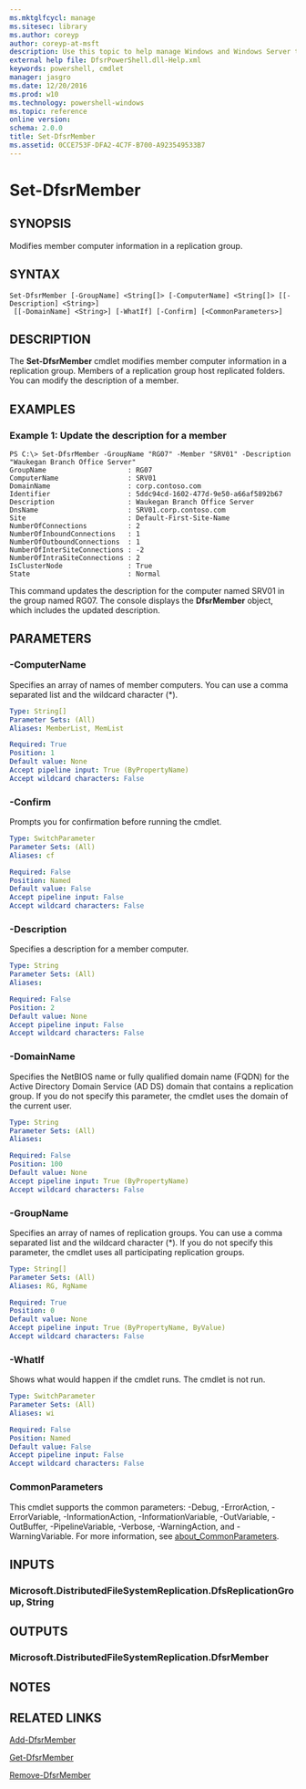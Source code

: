 ```yaml
---
ms.mktglfcycl: manage
ms.sitesec: library
ms.author: coreyp
author: coreyp-at-msft
description: Use this topic to help manage Windows and Windows Server technologies with Windows PowerShell.
external help file: DfsrPowerShell.dll-Help.xml
keywords: powershell, cmdlet
manager: jasgro
ms.date: 12/20/2016
ms.prod: w10
ms.technology: powershell-windows
ms.topic: reference
online version: 
schema: 2.0.0
title: Set-DfsrMember
ms.assetid: 0CCE753F-DFA2-4C7F-B700-A923549533B7
---
```


# Set-DfsrMember

## SYNOPSIS
Modifies member computer information in a replication group.

## SYNTAX

```
Set-DfsrMember [-GroupName] <String[]> [-ComputerName] <String[]> [[-Description] <String>]
 [[-DomainName] <String>] [-WhatIf] [-Confirm] [<CommonParameters>]
```

## DESCRIPTION
The **Set-DfsrMember** cmdlet modifies member computer information in a replication group.
Members of a replication group host replicated folders.
You can modify the description of a member.

## EXAMPLES

### Example 1: Update the description for a member
```
PS C:\> Set-DfsrMember -GroupName "RG07" -Member "SRV01" -Description "Waukegan Branch Office Server"
GroupName                    : RG07
ComputerName                 : SRV01
DomainName                   : corp.contoso.com
Identifier                   : 5ddc94cd-1602-477d-9e50-a66af5892b67
Description                  : Waukegan Branch Office Server
DnsName                      : SRV01.corp.contoso.com
Site                         : Default-First-Site-Name
NumberOfConnections          : 2
NumberOfInboundConnections   : 1
NumberOfOutboundConnections  : 1
NumberOfInterSiteConnections : -2
NumberOfIntraSiteConnections : 2
IsClusterNode                : True
State                        : Normal
```

This command updates the description for the computer named SRV01 in the group named RG07.
The console displays the **DfsrMember** object, which includes the updated description.

## PARAMETERS

### -ComputerName
Specifies an array of names of member computers.
You can use a comma separated list and the wildcard character (*).

```yaml
Type: String[]
Parameter Sets: (All)
Aliases: MemberList, MemList

Required: True
Position: 1
Default value: None
Accept pipeline input: True (ByPropertyName)
Accept wildcard characters: False
```

### -Confirm
Prompts you for confirmation before running the cmdlet.

```yaml
Type: SwitchParameter
Parameter Sets: (All)
Aliases: cf

Required: False
Position: Named
Default value: False
Accept pipeline input: False
Accept wildcard characters: False
```

### -Description
Specifies a description for a member computer.

```yaml
Type: String
Parameter Sets: (All)
Aliases: 

Required: False
Position: 2
Default value: None
Accept pipeline input: False
Accept wildcard characters: False
```

### -DomainName
Specifies the NetBIOS name or fully qualified domain name (FQDN) for the Active Directory Domain Service (AD DS) domain that contains a replication group.
If you do not specify this parameter, the cmdlet uses the domain of the current user.

```yaml
Type: String
Parameter Sets: (All)
Aliases: 

Required: False
Position: 100
Default value: None
Accept pipeline input: True (ByPropertyName)
Accept wildcard characters: False
```

### -GroupName
Specifies an array of names of replication groups.
You can use a comma separated list and the wildcard character (*).
If you do not specify this parameter, the cmdlet uses all participating replication groups.

```yaml
Type: String[]
Parameter Sets: (All)
Aliases: RG, RgName

Required: True
Position: 0
Default value: None
Accept pipeline input: True (ByPropertyName, ByValue)
Accept wildcard characters: False
```

### -WhatIf
Shows what would happen if the cmdlet runs.
The cmdlet is not run.

```yaml
Type: SwitchParameter
Parameter Sets: (All)
Aliases: wi

Required: False
Position: Named
Default value: False
Accept pipeline input: False
Accept wildcard characters: False
```

### CommonParameters
This cmdlet supports the common parameters: -Debug, -ErrorAction, -ErrorVariable, -InformationAction, -InformationVariable, -OutVariable, -OutBuffer, -PipelineVariable, -Verbose, -WarningAction, and -WarningVariable. For more information, see [about_CommonParameters](http://go.microsoft.com/fwlink/?LinkID=113216).

## INPUTS

### Microsoft.DistributedFileSystemReplication.DfsReplicationGroup, String

## OUTPUTS

### Microsoft.DistributedFileSystemReplication.DfsrMember

## NOTES

## RELATED LINKS

[Add-DfsrMember](./Add-DfsrMember.md)

[Get-DfsrMember](./Get-DfsrMember.md)

[Remove-DfsrMember](./Remove-DfsrMember.md)

